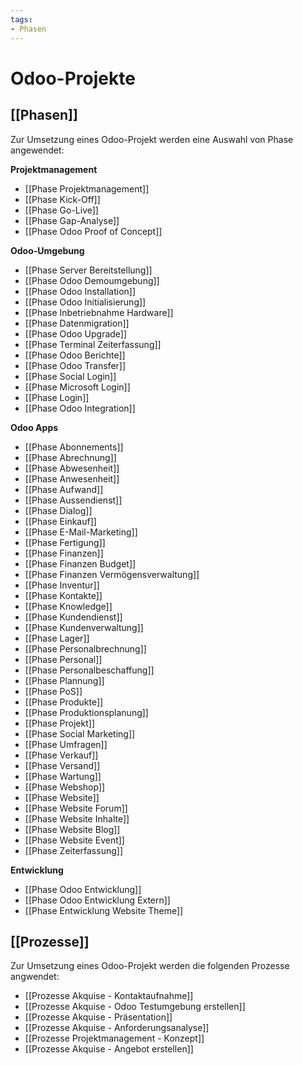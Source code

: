 ```yaml
---
tags:
- Phasen
---
```

# Odoo-Projekte

## [[Phasen]]

Zur Umsetzung eines Odoo-Projekt werden eine Auswahl von Phase angewendet:

**Projektmanagement**

* [[Phase Projektmanagement]]
* [[Phase Kick-Off]]
* [[Phase Go-Live]]
* [[Phase Gap-Analyse]]
* [[Phase Odoo Proof of Concept]]

**Odoo-Umgebung**

* [[Phase Server Bereitstellung]]
* [[Phase Odoo Demoumgebung]]
* [[Phase Odoo Installation]]
* [[Phase Odoo Initialisierung]]
* [[Phase Inbetriebnahme Hardware]]
* [[Phase Datenmigration]]
* [[Phase Odoo Upgrade]]
* [[Phase Terminal Zeiterfassung]]
* [[Phase Odoo Berichte]]
* [[Phase Odoo Transfer]]
* [[Phase Social Login]]
* [[Phase Microsoft Login]]
* [[Phase Login]]
* [[Phase Odoo Integration]]

**Odoo Apps**

* [[Phase Abonnements]]
* [[Phase Abrechnung]]
* [[Phase Abwesenheit]]
* [[Phase Anwesenheit]]
* [[Phase Aufwand]]
* [[Phase Aussendienst]]
* [[Phase Dialog]]
* [[Phase Einkauf]]
* [[Phase E-Mail-Marketing]]
* [[Phase Fertigung]]
* [[Phase Finanzen]]
* [[Phase Finanzen Budget]]
* [[Phase Finanzen Vermögensverwaltung]]
* [[Phase Inventur]]
* [[Phase Kontakte]]
* [[Phase Knowledge]]
* [[Phase Kundendienst]]
* [[Phase Kundenverwaltung]]
* [[Phase Lager]]
* [[Phase Personalbrechnung]]
* [[Phase Personal]]
* [[Phase Personalbeschaffung]]
* [[Phase Plannung]]
* [[Phase PoS]]
* [[Phase Produkte]]
* [[Phase Produktionsplanung]]
* [[Phase Projekt]]
* [[Phase Social Marketing]]
* [[Phase Umfragen]]
* [[Phase Verkauf]]
* [[Phase Versand]]
* [[Phase Wartung]]
* [[Phase Webshop]]
* [[Phase Website]]
* [[Phase Website Forum]]
* [[Phase Website Inhalte]]
* [[Phase Website Blog]]
* [[Phase Website Event]]
* [[Phase Zeiterfassung]]

**Entwicklung**

* [[Phase Odoo Entwicklung]]
* [[Phase Odoo Entwicklung Extern]]
* [[Phase Entwicklung Website Theme]]

## [[Prozesse]]

Zur Umsetzung eines Odoo-Projekt werden die folgenden Prozesse angwendet:

* [[Prozesse Akquise - Kontaktaufnahme]]
* [[Prozesse Akquise - Odoo Testumgebung erstellen]]
* [[Prozesse Akquise - Präsentation]]
* [[Prozesse Akquise - Anforderungsanalyse]]
* [[Prozesse Projektmanagement - Konzept]]
* [[Prozesse Akquise - Angebot erstellen]]
